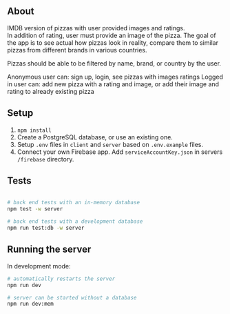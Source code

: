 ## About

IMDB version of pizzas with user provided images and ratings.  
In addition of rating, user must provide an image of the pizza.
The goal of the app is to see actual how pizzas look in reality, compare them to similar pizzas from different brands in various countries.

Pizzas should be able to be filtered by name, brand, or country by the user.

Anonymous user can: sign up, login, see pizzas with images ratings
Logged in user can: add new pizza with a rating and image, or add their image and rating to already existing pizza

## Setup

1. `npm install`
2. Create a PostgreSQL database, or use an existing one.
3. Setup `.env` files in `client` and `server` based on `.env.example` files.
4. Connect your own Firebase app. Add `serviceAccountKey.json` in servers `/firebase` directory.

## Tests

```bash

# back end tests with an in-memory database
npm test -w server

# back end tests with a development database
npm run test:db -w server
```

## Running the server

In development mode:

```bash
# automatically restarts the server
npm run dev

# server can be started without a database
npm run dev:mem
```
